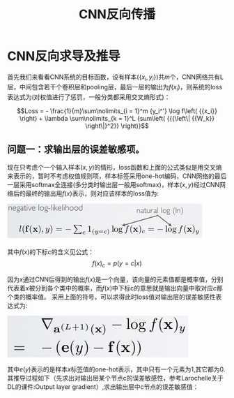 ﻿---
layout: post
title: CNN反向传播
category: 科研
tags: 深度学习
keywords: 理论
description: 
---

# CNN反向求导及推导

首先我们来看看CNN系统的目标函数，设有样本$\left( \lbrace{x_i,y_i\rbrace} \right)$共$m$个，CNN网络共有L层，中间包含若干个卷积层和pooling层，最后一层的输出为$f\left( {{x_i}} \right)$，则系统的loss表达式为(对权值进行了惩罚，一般分类都采用交叉熵形式)：

$$Loss =  - \frac{1}{m}\sum\nolimits_{i = 1}^m {y_i^'} \log f\left( {{x_i}} \right) + \lambda \sum\nolimits_{k = 1}^L {sum\left( {{{\left\| {{W_k}} \right\|}^2}} \right)}$$

## 问题一：求输出层的误差敏感项。

现在只考虑个一个输入样本$\left( {x,y} \right)$的情形，loss函数和上面的公式类似是用交叉熵来表示的，暂时不考虑权值规则项，样本标签采用one-hot编码，CNN网络的最后一层采用softmax全连接(多分类时输出层一般用softmax)，样本$\left( {x,y} \right)$经过CNN网络后的最终的输出用$f\left( {{x}} \right)$表示，则对应该样本的loss值为:

![1](/public/img/posts/CNN反向传播/1.png)

其中$f\left( {{x}} \right)$的下标$c$的含义见公式：
$$f{\left( x \right)_c} = p\left( {y = c|x} \right)$$

因为$x$通过CNN后得到的输出$f\left( {{x}} \right)$是一个向量，该向量的元素值都是概率值，分别代表着$x$被分到各个类中的概率，而$f\left( {{x}} \right)$中下标c的意思就是输出向量中取对应$c$那个类的概率值。
采用上面的符号，可以求得此时loss值对输出层的误差敏感性表达式为:

![2](/public/img/posts/CNN反向传播/2.png)

其中$e\left( y \right)$表示的是样本$x$标签值的one-hot表示，其中只有一个元素为1,其它都为0.
其推导过程如下（先求出对输出层某个节点c的误差敏感性，参考Larochelle关于DL的课件:Output layer gradient）,求出输出层中c节点的误差敏感值：